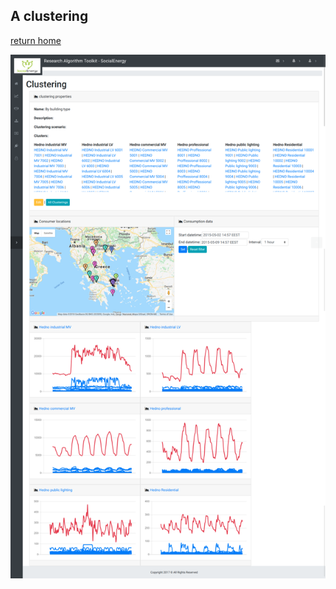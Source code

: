 ## A clustering

[return home](../README.md)

![consumption_dat](screenshot-localhost-3000-2018.05.09-15-24-26.png)